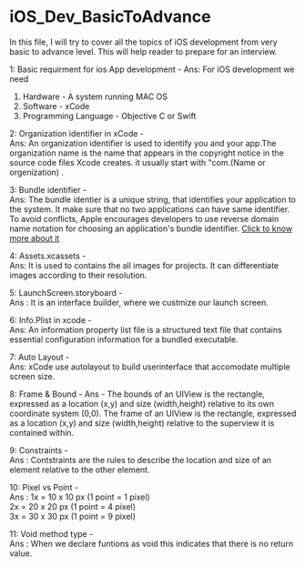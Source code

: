 # iOS_Dev_BasicToAdvance
In this file, I will try to cover all the topics of iOS development from very basic to advance level. This will help reader to prepare for an interview.


1: Basic requirment for ios App development -
Ans: For iOS development we need
1. Hardware - A system running MAC OS
2. Software - xCode
3. Programming Language - Objective C or Swift
     
2: Organization identifier in xCode -   
Ans: An organization identifier is used to identify you and your app.The organization name is the name that appears in the copyright notice in the source code files Xcode creates.  it usually start with "com.(Name or orgenization) .

3: Bundle identifier -  
Ans: The bundle identier is a unique string, that identifies your application to the system. It make sure that no two applications can have same identifier. To avoid conflicts, Apple encourages developers to use reverse domain name notation for choosing an application's bundle identifier.  [Click to know more about it ](https://cocoacasts.com/what-are-app-ids-and-bundle-identifiers/)  

4: Assets.xcassets -    
Ans: It is used to contains the all images for projects. It can differentiate images according to their resolution.  

5: LaunchScreen.storyboard -  
Ans : It is an interface builder, where we custmize our launch screen.  

6: Info.Plist in xcode -  
Ans: An information property list file is a structured text file that contains essential configuration information for a bundled executable. 

7:  Auto Layout -  
Ans: xCode use autolayout to build userinterface that accomodate multiple screen size.

8:  Frame & Bound - 
Ans - The bounds of an UIView is the rectangle, expressed as a location (x,y) and size (width,height) relative to its own coordinate system (0,0). The frame of an UIView is the rectangle, expressed as a location (x,y) and size (width,height) relative to the superview it is contained within.  

9: Constraints -   
Ans : Contstraints are the rules to describe the location and size of an element relative to the other element.  

10: Pixel vs Point -  
Ans : 1x = 10 x 10 px  (1 point = 1 pixel)  
2x = 20 x 20 px (1 point = 4 pixel)  
3x = 30 x 30 px (1 point = 9 pixel)  

11:  Void method type -  
Ans : When we declare funtions as void this indicates that there is no return value.  


